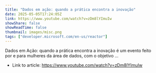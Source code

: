```yaml
---
title: "Dados em ação: quando a prática encontra a inovação"
date: 2025-05-05T17:24:05Z
link: https://www.youtube.com/watch?v=zDm8lYImuIw
showShare: false
showReadTime: false
thumbnail: images/misc.png
tags: ["developer.microsoft.com/en-us/reactor"]
---
```

Dados em Ação: quando a prática encontra a inovação é um evento feito por e para mulheres da área de dados, com o objetivo ...

- Link to article: https://www.youtube.com/watch?v=zDm8lYImuIw